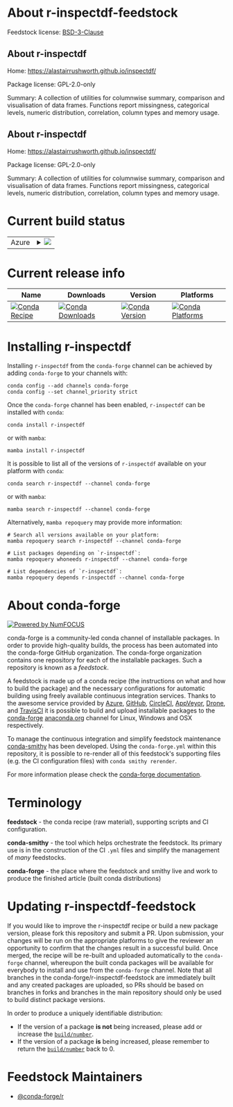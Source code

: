 About r-inspectdf-feedstock
===========================

Feedstock license: [BSD-3-Clause](https://github.com/conda-forge/r-inspectdf-feedstock/blob/main/LICENSE.txt)


About r-inspectdf
-----------------

Home: https://alastairrushworth.github.io/inspectdf/

Package license: GPL-2.0-only

Summary: A collection of utilities for columnwise summary, comparison and visualisation of data frames.  Functions report missingness, categorical levels, numeric distribution, correlation, column types and memory usage.

About r-inspectdf
-----------------

Home: https://alastairrushworth.github.io/inspectdf/

Package license: GPL-2.0-only

Summary: A collection of utilities for columnwise summary, comparison and visualisation of data frames.  Functions report missingness, categorical levels, numeric distribution, correlation, column types and memory usage.

Current build status
====================


<table>
    
  <tr>
    <td>Azure</td>
    <td>
      <details>
        <summary>
          <a href="https://dev.azure.com/conda-forge/feedstock-builds/_build/latest?definitionId=11981&branchName=main">
            <img src="https://dev.azure.com/conda-forge/feedstock-builds/_apis/build/status/r-inspectdf-feedstock?branchName=main">
          </a>
        </summary>
        <table>
          <thead><tr><th>Variant</th><th>Status</th></tr></thead>
          <tbody><tr>
              <td>linux_64_r_base4.3</td>
              <td>
                <a href="https://dev.azure.com/conda-forge/feedstock-builds/_build/latest?definitionId=11981&branchName=main">
                  <img src="https://dev.azure.com/conda-forge/feedstock-builds/_apis/build/status/r-inspectdf-feedstock?branchName=main&jobName=linux&configuration=linux%20linux_64_r_base4.3" alt="variant">
                </a>
              </td>
            </tr><tr>
              <td>linux_64_r_base4.4</td>
              <td>
                <a href="https://dev.azure.com/conda-forge/feedstock-builds/_build/latest?definitionId=11981&branchName=main">
                  <img src="https://dev.azure.com/conda-forge/feedstock-builds/_apis/build/status/r-inspectdf-feedstock?branchName=main&jobName=linux&configuration=linux%20linux_64_r_base4.4" alt="variant">
                </a>
              </td>
            </tr><tr>
              <td>osx_64_r_base4.3</td>
              <td>
                <a href="https://dev.azure.com/conda-forge/feedstock-builds/_build/latest?definitionId=11981&branchName=main">
                  <img src="https://dev.azure.com/conda-forge/feedstock-builds/_apis/build/status/r-inspectdf-feedstock?branchName=main&jobName=osx&configuration=osx%20osx_64_r_base4.3" alt="variant">
                </a>
              </td>
            </tr><tr>
              <td>osx_64_r_base4.4</td>
              <td>
                <a href="https://dev.azure.com/conda-forge/feedstock-builds/_build/latest?definitionId=11981&branchName=main">
                  <img src="https://dev.azure.com/conda-forge/feedstock-builds/_apis/build/status/r-inspectdf-feedstock?branchName=main&jobName=osx&configuration=osx%20osx_64_r_base4.4" alt="variant">
                </a>
              </td>
            </tr><tr>
              <td>win_64_r_base4.3</td>
              <td>
                <a href="https://dev.azure.com/conda-forge/feedstock-builds/_build/latest?definitionId=11981&branchName=main">
                  <img src="https://dev.azure.com/conda-forge/feedstock-builds/_apis/build/status/r-inspectdf-feedstock?branchName=main&jobName=win&configuration=win%20win_64_r_base4.3" alt="variant">
                </a>
              </td>
            </tr><tr>
              <td>win_64_r_base4.4</td>
              <td>
                <a href="https://dev.azure.com/conda-forge/feedstock-builds/_build/latest?definitionId=11981&branchName=main">
                  <img src="https://dev.azure.com/conda-forge/feedstock-builds/_apis/build/status/r-inspectdf-feedstock?branchName=main&jobName=win&configuration=win%20win_64_r_base4.4" alt="variant">
                </a>
              </td>
            </tr>
          </tbody>
        </table>
      </details>
    </td>
  </tr>
</table>

Current release info
====================

| Name | Downloads | Version | Platforms |
| --- | --- | --- | --- |
| [![Conda Recipe](https://img.shields.io/badge/recipe-r--inspectdf-green.svg)](https://anaconda.org/conda-forge/r-inspectdf) | [![Conda Downloads](https://img.shields.io/conda/dn/conda-forge/r-inspectdf.svg)](https://anaconda.org/conda-forge/r-inspectdf) | [![Conda Version](https://img.shields.io/conda/vn/conda-forge/r-inspectdf.svg)](https://anaconda.org/conda-forge/r-inspectdf) | [![Conda Platforms](https://img.shields.io/conda/pn/conda-forge/r-inspectdf.svg)](https://anaconda.org/conda-forge/r-inspectdf) |

Installing r-inspectdf
======================

Installing `r-inspectdf` from the `conda-forge` channel can be achieved by adding `conda-forge` to your channels with:

```
conda config --add channels conda-forge
conda config --set channel_priority strict
```

Once the `conda-forge` channel has been enabled, `r-inspectdf` can be installed with `conda`:

```
conda install r-inspectdf
```

or with `mamba`:

```
mamba install r-inspectdf
```

It is possible to list all of the versions of `r-inspectdf` available on your platform with `conda`:

```
conda search r-inspectdf --channel conda-forge
```

or with `mamba`:

```
mamba search r-inspectdf --channel conda-forge
```

Alternatively, `mamba repoquery` may provide more information:

```
# Search all versions available on your platform:
mamba repoquery search r-inspectdf --channel conda-forge

# List packages depending on `r-inspectdf`:
mamba repoquery whoneeds r-inspectdf --channel conda-forge

# List dependencies of `r-inspectdf`:
mamba repoquery depends r-inspectdf --channel conda-forge
```


About conda-forge
=================

[![Powered by
NumFOCUS](https://img.shields.io/badge/powered%20by-NumFOCUS-orange.svg?style=flat&colorA=E1523D&colorB=007D8A)](https://numfocus.org)

conda-forge is a community-led conda channel of installable packages.
In order to provide high-quality builds, the process has been automated into the
conda-forge GitHub organization. The conda-forge organization contains one repository
for each of the installable packages. Such a repository is known as a *feedstock*.

A feedstock is made up of a conda recipe (the instructions on what and how to build
the package) and the necessary configurations for automatic building using freely
available continuous integration services. Thanks to the awesome service provided by
[Azure](https://azure.microsoft.com/en-us/services/devops/), [GitHub](https://github.com/),
[CircleCI](https://circleci.com/), [AppVeyor](https://www.appveyor.com/),
[Drone](https://cloud.drone.io/welcome), and [TravisCI](https://travis-ci.com/)
it is possible to build and upload installable packages to the
[conda-forge](https://anaconda.org/conda-forge) [anaconda.org](https://anaconda.org/)
channel for Linux, Windows and OSX respectively.

To manage the continuous integration and simplify feedstock maintenance
[conda-smithy](https://github.com/conda-forge/conda-smithy) has been developed.
Using the ``conda-forge.yml`` within this repository, it is possible to re-render all of
this feedstock's supporting files (e.g. the CI configuration files) with ``conda smithy rerender``.

For more information please check the [conda-forge documentation](https://conda-forge.org/docs/).

Terminology
===========

**feedstock** - the conda recipe (raw material), supporting scripts and CI configuration.

**conda-smithy** - the tool which helps orchestrate the feedstock.
                   Its primary use is in the construction of the CI ``.yml`` files
                   and simplify the management of *many* feedstocks.

**conda-forge** - the place where the feedstock and smithy live and work to
                  produce the finished article (built conda distributions)


Updating r-inspectdf-feedstock
==============================

If you would like to improve the r-inspectdf recipe or build a new
package version, please fork this repository and submit a PR. Upon submission,
your changes will be run on the appropriate platforms to give the reviewer an
opportunity to confirm that the changes result in a successful build. Once
merged, the recipe will be re-built and uploaded automatically to the
`conda-forge` channel, whereupon the built conda packages will be available for
everybody to install and use from the `conda-forge` channel.
Note that all branches in the conda-forge/r-inspectdf-feedstock are
immediately built and any created packages are uploaded, so PRs should be based
on branches in forks and branches in the main repository should only be used to
build distinct package versions.

In order to produce a uniquely identifiable distribution:
 * If the version of a package **is not** being increased, please add or increase
   the [``build/number``](https://docs.conda.io/projects/conda-build/en/latest/resources/define-metadata.html#build-number-and-string).
 * If the version of a package **is** being increased, please remember to return
   the [``build/number``](https://docs.conda.io/projects/conda-build/en/latest/resources/define-metadata.html#build-number-and-string)
   back to 0.

Feedstock Maintainers
=====================

* [@conda-forge/r](https://github.com/orgs/conda-forge/teams/r/)

